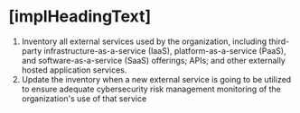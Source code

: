 # [implHeadingText]


1. Inventory all external services used by the organization, including third-party infrastructure-as-a-service (IaaS), platform-as-a-service (PaaS), and software-as-a-service (SaaS) offerings; APIs; and other externally hosted application services.
2. Update the inventory when a new external service is going to be utilized to ensure adequate cybersecurity risk management monitoring of the organization's use of that service
